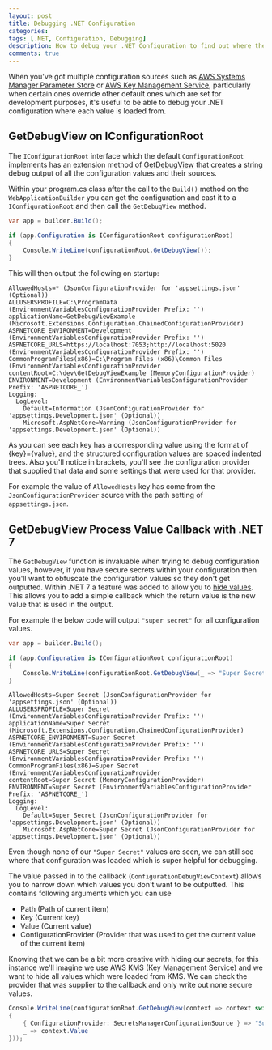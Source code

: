 ```yaml
---
layout: post
title: Debugging .NET Configuration
categories:
tags: [.NET, Configuration, Debugging]
description: How to debug your .NET Configuration to find out where the configuration values came from
comments: true
---
```


When you've got multiple configuration sources such as [AWS Systems Manager Parameter Store](https://github.com/aws/aws-dotnet-extensions-configuration) or 
[AWS Key Management Service](https://github.com/Kralizek/AWSSecretsManagerConfigurationExtensions), particularly when certain ones override other default ones which are set for development purposes, it's useful to be able to debug your .NET configuration where each value is loaded from.

## GetDebugView on IConfigurationRoot

The `IConfigurationRoot` interface which the default `ConfigurationRoot` implements has an extension method of [GetDebugView](https://github.com/dotnet/runtime/blob/5528e84e4826cdbe6e625f12bd1fdaa8954d795b/src/libraries/Microsoft.Extensions.Configuration.Abstractions/src/ConfigurationRootExtensions.cs#L36) that creates a string debug output of all the configuration values and their sources.

Within your program.cs class after the call to the `Build()` method on the `WebApplicationBuilder` you can get the configuration and cast it to a `IConfigurationRoot` and then call the `GetDebugView` method.

```csharp
var app = builder.Build();

if (app.Configuration is IConfigurationRoot configurationRoot)
{
    Console.WriteLine(configurationRoot.GetDebugView());
}
```

This will then output the following on startup:

```text
AllowedHosts=* (JsonConfigurationProvider for 'appsettings.json' (Optional))
ALLUSERSPROFILE=C:\ProgramData (EnvironmentVariablesConfigurationProvider Prefix: '')
applicationName=GetDebugViewExample (Microsoft.Extensions.Configuration.ChainedConfigurationProvider)
ASPNETCORE_ENVIRONMENT=Development (EnvironmentVariablesConfigurationProvider Prefix: '')
ASPNETCORE_URLS=https://localhost:7053;http://localhost:5020 (EnvironmentVariablesConfigurationProvider Prefix: '')
CommonProgramFiles(x86)=C:\Program Files (x86)\Common Files (EnvironmentVariablesConfigurationProvider
contentRoot=C:\dev\GetDebugViewExample (MemoryConfigurationProvider)
ENVIRONMENT=Development (EnvironmentVariablesConfigurationProvider Prefix: 'ASPNETCORE_')
Logging:
  LogLevel:
    Default=Information (JsonConfigurationProvider for 'appsettings.Development.json' (Optional))
    Microsoft.AspNetCore=Warning (JsonConfigurationProvider for 'appsettings.Development.json' (Optional))
```

As you can see each key has a corresponding value using the format of {key}={value}, and the structured configuration values are spaced indented trees. Also you'll notice in brackets, you'll see the configuration provider that supplied that data and some settings that were used for that provider.

For example the value of `AllowedHosts` key has come from the `JsonConfigurationProvider` source with the path setting of `appsettings.json`.

## GetDebugView Process Value Callback with .NET 7

The `GetDebugView` function is invaluable when trying to debug configuration values, however, if you have secure secrets within your configuration then you'll want to obfuscate the configuration values so they don't get outputted. Within .NET 7 a feature was added to allow you to [hide values](https://github.com/dotnet/runtime/issues/60065). This allows you to add a simple callback which the return value is the new value that is used in the output.

For example the below code will output `"super secret"` for all configuration values.

```csharp
var app = builder.Build();

if (app.Configuration is IConfigurationRoot configurationRoot)
{
    Console.WriteLine(configurationRoot.GetDebugView(_ => "Super Secret"));
}
```

```text
AllowedHosts=Super Secret (JsonConfigurationProvider for 'appsettings.json' (Optional))
ALLUSERSPROFILE=Super Secret (EnvironmentVariablesConfigurationProvider Prefix: '')
applicationName=Super Secret (Microsoft.Extensions.Configuration.ChainedConfigurationProvider)
ASPNETCORE_ENVIRONMENT=Super Secret (EnvironmentVariablesConfigurationProvider Prefix: '')
ASPNETCORE_URLS=Super Secret (EnvironmentVariablesConfigurationProvider Prefix: '')
CommonProgramFiles(x86)=Super Secret (EnvironmentVariablesConfigurationProvider
contentRoot=Super Secret (MemoryConfigurationProvider)
ENVIRONMENT=Super Secret (EnvironmentVariablesConfigurationProvider Prefix: 'ASPNETCORE_')
Logging:
  LogLevel:
    Default=Super Secret (JsonConfigurationProvider for 'appsettings.Development.json' (Optional))
    Microsoft.AspNetCore=Super Secret (JsonConfigurationProvider for 'appsettings.Development.json' (Optional))
```

Even though none of our `"Super Secret"` values are seen, we can still see where that configuration was loaded which is super helpful for debugging.

The value passed in to the callback (`ConfigurationDebugViewContext`) allows you to narrow down which values you don't want to be outputted. This contains following arguments which you can use

- Path (Path of current item)
- Key (Current key)
- Value (Current value)
- ConfigurationProvider (Provider that was used to get the current value of the current item)

Knowing that we can be a bit more creative with hiding our secrets, for this instance we'll imagine we use AWS KMS (Key Management Service) and we want to hide all values which were loaded from KMS. We can check the provider that was supplier to the callback and only write out none secure values.

```csharp
Console.WriteLine(configurationRoot.GetDebugView(context => context switch
{
    { ConfigurationProvider: SecretsManagerConfigurationSource } => "Super Secret",
    _ => context.Value
}));
```
